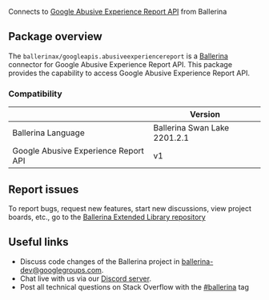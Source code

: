 Connects to [Google Abusive Experience Report API](https://developers.google.com/abusive-experience-report/) from Ballerina

## Package overview
The `ballerinax/googleapis.abusiveexperiencereport` is a [Ballerina](https://ballerina.io/) connector for Google Abusive Experience Report API.
This package provides the capability to access Google Abusive Experience Report API.

### Compatibility
|                                       | Version                         |
|---------------------------------------|---------------------------------|
| Ballerina Language                    | Ballerina Swan Lake 2201.2.1      | 
| Google Abusive Experience Report API  | v1                              |

## Report issues
To report bugs, request new features, start new discussions, view project boards, etc., go to the [Ballerina Extended Library repository](https://github.com/ballerina-platform/ballerina-extended-library)

## Useful links
- Discuss code changes of the Ballerina project in [ballerina-dev@googlegroups.com](mailto:ballerina-dev@googlegroups.com).
- Chat live with us via our [Discord server](https://discord.gg/ballerinalang).
- Post all technical questions on Stack Overflow with the [#ballerina](https://stackoverflow.com/questions/tagged/ballerina) tag
